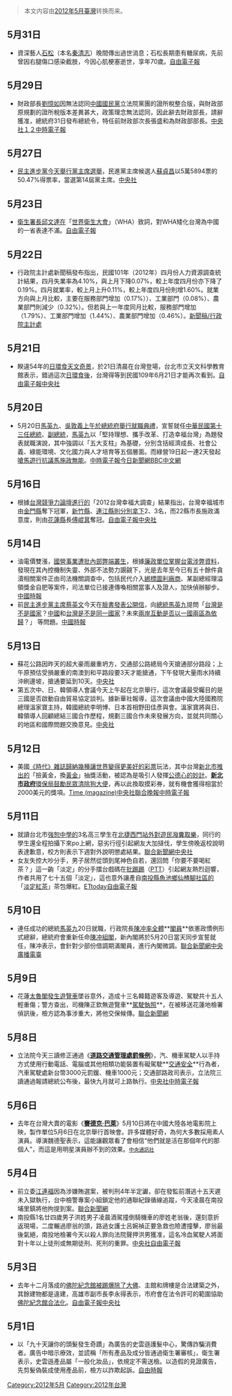 > 本文内容由[2012年5月臺灣](https://zh.wikipedia.org/wiki/2012年5月臺灣)转换而来。


<noinclude></noinclude>

## 5月31日

  - 資深藝人[石松](../Page/石松_\(藝人\).md "wikilink")（本名[秦清志](https://zh.wikipedia.org/wiki/秦清志 "wikilink")）晚間傳出過世消息；石松長期患有糖尿病，先前曾因右腿傷口感染截肢，今因心肌梗塞逝世，享年70歲。[自由電子報](https://web.archive.org/web/20120603222738/http://iservice.libertytimes.com.tw/liveNews/news.php?no=647709)

## 5月29日

  - 財政部長[劉憶如](../Page/劉憶如.md "wikilink")因無法認同[中國國民黨](../Page/中國國民黨.md "wikilink")立法院黨團的證所稅整合版，與財政部原規劃的證所稅版本差異甚大，政策理念無法認同，因此辭去財政部長，請辭獲准，總統府31日發布總統令，特任前財政部次長張盛和為財政部部長。[中央社１](http://www.cna.com.tw/News/firstnews/201205290012.aspx)[２](http://www.cna.com.tw/News/firstnews/201205310069.aspx)[中時電子報](https://web.archive.org/web/20120601235603/http://news.chinatimes.com/focus/501011240/132012052901159.html)

## 5月27日

  - [民主進步黨今天舉行黨主席選舉](https://zh.wikipedia.org/wiki/民主進步黨 "wikilink")，民進黨主席候選人[蘇貞昌](../Page/蘇貞昌.md "wikilink")以5萬5894票的50.47%得票率，當選第14屆黨主席。[中央社](http://www.cna.com.tw/News/firstnews/201205270062.aspx)

## 5月23日

  - [衛生署長](https://zh.wikipedia.org/wiki/衛生署 "wikilink")[邱文達在](https://zh.wikipedia.org/wiki/邱文達 "wikilink")「[世界衛生大會](https://zh.wikipedia.org/wiki/世界衛生大會 "wikilink")」（WHA）致詞，對WHA矮化台灣為中國的一省表達不滿。[自由電子報](https://web.archive.org/web/20120526015440/http://www.libertytimes.com.tw/2012/new/may/24/today-fo4.htm)

## 5月22日

  - 行政院主計處新聞稿發布指出，民國101年（2012年）四月份人力資源調查統計結果，四月失業率為4.10%，與上月下降0.07%，較上年度四月份亦下降了0.19%。四月就業率，較上月上升0.11%，較上年度四月份則增1.60%。就業方向與上月比較，主要在服務部門增加（0.17%））、工業部門（0.08%）、農業部門則減少（0.32%）。但若與上一年度同月比較，服務部門增加（1.79%）、工業部門增加（1.44%）、農業部門增加（0.46%）。[新聞稿/行政院主計處](http://www.dgbas.gov.tw/public/Attachment/25228251171.pdf)

## 5月21日

  - 睽違54年的[日環食天文奇景](https://zh.wikipedia.org/wiki/日環食 "wikilink")，於21日清晨在台灣登場，台北市立天文科學教育館表示，錯過這次[日環食後](https://zh.wikipedia.org/wiki/日環食 "wikilink")，台灣得等到民國109年6月21日才能再次看到。[自由電子報](http://iservice.libertytimes.com.tw/liveNews/news.php?no=643047&type=%E7%94%9F%E6%B4%BB)[中央社](https://web.archive.org/web/20140607004936/http://www.cna.com.tw/Topic/Popular/2946-1/201205210021.aspx)

## 5月20日

  - 5月20日[馬英九](../Page/馬英九.md "wikilink")、[吳敦義上午於總統府舉行就職典禮](https://zh.wikipedia.org/wiki/吳敦義 "wikilink")，宣誓就任[中華民國](https://zh.wikipedia.org/wiki/中華民國 "wikilink")[第十三任總統](../Page/中華民國總統.md "wikilink")、[副總統](../Page/中華民國副總統.md "wikilink")，[馬英九](../Page/馬英九.md "wikilink")以「堅持理想、攜手改革、打造幸福台灣」為題發表就職演說，其中強調以「五大支柱」為基礎，分別含括經濟成長、社會公義、綠能環境、文化國力與人才培育等五個層面。而綠營19日起一連2天發起[嗆馬遊行抗議馬施政無能](../Page/519嗆馬踹共大遊行.md "wikilink")。[中時電子報](https://web.archive.org/web/20120523034806/http://news.chinatimes.com/focus/501011192/132012052000403.html)[今日新聞網](http://www.nownews.com/2012/05/20/91-2815718.htm)[BBC中文網](http://www.bbc.co.uk/zhongwen/trad/chinese_news/2012/05/120518_masupport_byjames.shtml)

## 5月16日

  - 根據[台灣競爭力論壇進行的](https://zh.wikipedia.org/wiki/台灣競爭力論壇 "wikilink")「2012台灣幸福大調查」結果指出，台灣幸福城市由[金門縣](../Page/金門縣.md "wikilink")奪下冠軍，[新竹縣](../Page/新竹縣.md "wikilink")、[連江縣則分別拿下](../Page/連江縣_\(中華民國\).md "wikilink")2、3名，而22縣市長施政滿意度，則由[花蓮縣](../Page/花蓮縣.md "wikilink")長[傅崐萁](../Page/傅崐萁.md "wikilink")奪冠。[自由電子報](http://iservice.libertytimes.com.tw/liveNews/news.php?no=640744&type=%E7%94%9F%E6%B4%BB)[中央社](https://web.archive.org/web/20160304101015/http://www.cna.com.tw/News/aIPL/201205160079.aspx)

## 5月14日

  - 油電價雙漲，[國營事業遭批內部弊端叢生](https://zh.wikipedia.org/wiki/國營事業 "wikilink")，根據[廉政單位掌握](https://zh.wikipedia.org/wiki/廉政單位 "wikilink")[台電涉弊資料](https://zh.wikipedia.org/wiki/台電 "wikilink")，發現在其內控機制失靈、外部不法勢力覬覦下，光是去年至今已有五十餘件貪瀆相關案件正由司法機關調查中，包括民代介入[綁標圖利廠商](https://zh.wikipedia.org/wiki/綁標 "wikilink")、某副總經理溢領獎金自肥等案件，司法單位已接連傳喚相關當事人及證人，加快偵辦腳步。[中國時報](https://web.archive.org/web/20120518101059/http://news.chinatimes.com/politics/11050202/112012051400072.html)
  - 前[民主進步黨主席](https://zh.wikipedia.org/wiki/民主進步黨 "wikilink")[蔡英文](../Page/蔡英文.md "wikilink")今天在[臉書發表公開信](https://zh.wikipedia.org/wiki/臉書 "wikilink")，向[總統](../Page/總統.md "wikilink")[馬英九](../Page/馬英九.md "wikilink")提問「[台灣是不是](https://zh.wikipedia.org/wiki/台灣 "wikilink")[國家](https://zh.wikipedia.org/wiki/國家 "wikilink")？[中國](../Page/中國.md "wikilink")和[台灣是不是同一國家](https://zh.wikipedia.org/wiki/台灣 "wikilink")？未來[兩岸互動是否以](https://zh.wikipedia.org/wiki/兩岸 "wikilink")[一國兩區為依歸](https://zh.wikipedia.org/wiki/一國兩區 "wikilink")？」 等問題。[中國時報](https://web.archive.org/web/20120517004238/http://news.chinatimes.com/politics/11050202/132012051400745.html)

## 5月13日

  - 蘇花公路因昨天的超大豪雨嚴重坍方，交通部公路總局今天搶通部分路段；上午原預估受損嚴重的南澳到和平路段要3天才能搶通，下午發現大量雨水持續沖刷邊坡，搶通要延到10天。[中央社](http://www.cna.com.tw/News/FirstNews/201205130041.aspx)
  - 第五次中、日、韓領導人會議今天上午起在北京舉行，這次會議最受矚目的是三國是否啟動自由貿易協定談判。據新華社報導，這次會議由中國大陸國務院總理溫家寶主持，韓國總統李明博、日本首相野田佳彥與會。溫家寶將與日、韓領導人回顧總結三國合作歷程，規劃三國合作未來發展方向，並就共同關心的地區和國際問題交換意見。[中央社](http://www.cna.com.tw/News/FirstNews/201205130021.aspx)

## 5月12日

  - 美國[《時代》雜誌歸納幾種讓世界變得更美好的](https://zh.wikipedia.org/wiki/時代_\(雜誌\) "wikilink")[彩票](../Page/彩票.md "wikilink")玩法，其中台灣[新北市推出的](https://zh.wikipedia.org/wiki/新北市 "wikilink")「撿黃金，換[黃金](https://zh.wikipedia.org/wiki/黃金 "wikilink")」抽獎活動，被認為是吸引人發揮[公德心的妙計](https://zh.wikipedia.org/wiki/公德 "wikilink")。**[新北市政府](../Page/新北市政府.md "wikilink")**[環保局鼓勵民眾清除狗大便](../Page/环境保护.md "wikilink")，再以此換取摸彩券，就有機會獲得相當於2000美元的獎項。[Time (magazine)](http://moneyland.time.com/2012/05/09/gambling-for-good-8-ways-lotteries-could-in-theory-make-the-world-a-better-place/)[中央社](https://web.archive.org/web/20120513215711/http://udn.com/NEWS/WORLD/WOR4/7087953.shtml)[聯合晚報](http://udn.com/NEWS/DOMESTIC/DOM2/7088232.shtml)[中時電子報](http://news.chinatimes.com/realtime/110108/112012051200857.html)

## 5月11日

  - 就讀台北市[強恕中學的](https://zh.wikipedia.org/wiki/強恕中學 "wikilink")3名高三學生在[北捷西門站外對遊民潑糞取樂](https://zh.wikipedia.org/wiki/捷運西門站 "wikilink")，同行的學生還全程拍攝下來po上網，惡劣行徑引起網友大加撻伐，學生傍晚返校說明表達歉意，校方則表示下週對外說明懲處結果。[聯合新聞網](https://web.archive.org/web/20120513220440/http://udn.com/NEWS/SOCIETY/SOC7/7086807.shtml)[中央社](https://web.archive.org/web/20120515092229/http://www.cna.com.tw/News/aFav/201205110356.aspx)
  - 女友失控大吵分手，男子居然從頭到尾神色自若，還回問「你要不要喝紅茶？」這一齣「淡定」的分手擂台戲碼在[批踢踢](https://zh.wikipedia.org/wiki/批踢踢 "wikilink")（[PTT](https://zh.wikipedia.org/wiki/批踢踢 "wikilink")）引起網友熱烈迴響，作者共用了七十五個「淡定」，這也意外讓產自[南投縣](https://zh.wikipedia.org/wiki/南投縣 "wikilink")[魚池鄉仙楂腳社區的](https://zh.wikipedia.org/wiki/魚池鄉_\(台灣\) "wikilink")「[淡定紅茶](https://zh.wikipedia.org/wiki/淡定紅茶 "wikilink")」茶包爆紅。[ETtoday](https://web.archive.org/web/20120513025702/http://udn.com/NEWS/NATIONAL/NAT5/7086092.shtml)[自由電子報](https://web.archive.org/web/20120515224456/http://www.libertytimes.com.tw/2012/new/may/12/today-center11.htm?Slots=TPhoto)

## 5月10日

  - 連任成功的總統[馬英九](../Page/馬英九.md "wikilink")20日就職，行政院長[陳冲率全體](https://zh.wikipedia.org/wiki/陳冲 "wikilink")**[閣員](../Page/部長.md "wikilink")**依憲政慣例形式總辭，總統府會重新任命[陳冲組閣](https://zh.wikipedia.org/wiki/陳冲 "wikilink")，新內閣將於5月20日當天同步宣誓就任，陳冲表示，會針對少部份借調期滿閣員，進行內閣微調。[聯合新聞網](https://web.archive.org/web/20120513070845/http://udn.com/NEWS/NATIONAL/NAT2/7083901.shtml)[中央廣播電臺](http://news.rti.org.tw/index_newsContent.aspx?nid=354402&id=1&id2=1)

## 5月9日

  - 花蓮[太魯閣發生](../Page/太魯閣國家公園.md "wikilink")[遊覽車](../Page/遊覽車.md "wikilink")墜谷意外，造成十三名韓籍遊客及導遊、駕駛共十五人輕重傷；警方查出，司機陳正欽無遊覽車**[駕駛執照](../Page/駕駛執照.md "wikilink")**，在被移送花蓮地檢署偵訊後，檢方認為事涉重大，將他交保候傳。[聯合新聞網](https://web.archive.org/web/20120512103603/http://udn.com/NEWS/NATIONAL/NATS1/7083041.shtml)

## 5月8日

  - 立法院今天三讀修正通過《**[道路交通管理處罰條例](https://zh.wikipedia.org/wiki/:s:道路交通管理處罰條例 "wikilink")**》，汽、機車駕駛人以手持方式使用行動電話、電腦或其他相類功能裝置有礙駕駛**[交通安全](../Page/交通安全.md "wikilink")**行為者，汽車駕駛處新台幣3000元罰鍰、機車1000元；交通部路政司表示，立法院三讀通過報請總統公布後，最快九月就可上路執行。[中央社](http://www.cna.com.tw/News/FirstNews/201205080014.aspx)[中時電子報](https://archive.is/20130425091847/http://news.chinatimes.com/focus/11050105/112012050900070.html)

## 5月6日

  - 去年在台灣大賣的電影《**[賽德克·巴萊](../Page/賽德克·巴萊.md "wikilink")**》5月10日將在中國大陸各地電影院上映，製作單位5月6日在北京舉行首映會。許多媒體好奇，為何大多數採用素人演員。導演魏德聖表示，這能讓觀眾看了會相信“他們就是活在那個年代的那個人”，而這是用明星演員辦不到的效果。<small>[中央通訊社](http://www.cna.com.tw/News/FirstNews/201205060053.aspx)</small>

## 5月4日

  - 前立委[江連福](../Page/江連福.md "wikilink")因為涉嫌賄選案，被判刑4年半定讞，卻在發監前潛逃十五天遲未入獄執行，台中檢警專案小組鎖定他的通聯紀錄循線追蹤，今天凌晨在南投埔里鎮將他拘提到案。[聯合新聞網](https://web.archive.org/web/20120506070450/http://udn.com/NEWS/SOCIETY/SOC1/7070645.shtml)
  - 南投縣1名廿四歲男子洪姓男子凌晨酒駕撞倒騎機車的廖姓老翁後，還刻意折返現場，二度輾過廖翁的頭，路過女護士呂婉禎正要急救也險遭撞擊，廖翁最後氣絕，南投地檢署今天以殺人罪向法院聲押洪男獲准，這名冷血駕駛人將面對十年以上徒刑或無期徒刑、死刑的重罪。[中央社](https://archive.is/20121128213824/http://203.75.155.20/gb/www.cna.com.tw/News/aSOC/201205050175.aspx)[自由電子報](https://web.archive.org/web/20120508021325/http://www.libertytimes.com.tw/2012/new/may/5/today-t1.htm?Slots=Live)

## 5月3日

  - 去年十二月落成的[佛陀紀念館被踢爆除了大佛](https://zh.wikipedia.org/wiki/佛陀紀念館 "wikilink")、主館和牌樓是合法建築之外，其餘建物都是違建，高雄市副市長李永得表示，市府會在法令許可的範圍協助[佛陀紀念館合法化](https://zh.wikipedia.org/wiki/佛陀紀念館 "wikilink")。[自由電子報](http://www.libertytimes.com.tw/2012/new/may/3/today-south10.htm?Slots=TPhoto)[中央社](https://web.archive.org/web/20160304202042/http://www.cna.com.tw/News/aALL/201205020119.aspx)

## 5月1日

  - 以「九十天讓你的頭髮發生奇蹟」為廣告的史雲遜護髮中心，驚傳詐騙消費者。廣告中暗示療效，並謊稱「所有產品及成分皆通過衛生署審核」，衛生署表示，史雲遜產品屬「一般化妝品」，依規定不需送檢。以造假的見證廣告，先剪髮偽裝成使用產品前，檢方以詐欺起訴。[自由時報](http://www.libertytimes.com.tw/2012/new/may/1/today-t3.htm?Slots=T)

<noinclude> </noinclude>

[Category:2012年5月](https://zh.wikipedia.org/wiki/Category:2012年5月 "wikilink") [Category:2012年台灣](https://zh.wikipedia.org/wiki/Category:2012年台灣 "wikilink")